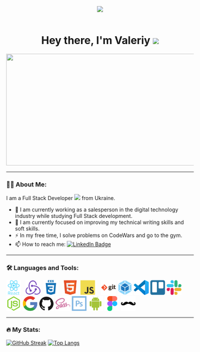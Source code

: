 <div id="header" align="center">
  <img src="https://media.giphy.com/media/HwBlFQZFcAoUcPHZdX/giphy.gif" width="100"/> </div>
<div id="views" align="center">
  <img src="https://komarev.com/ghpvc/?username=vanvalera&style=flat-square&color=blue" alt=""/>
  <h1>
  Hey there, I'm Valeriy
  <img src="https://media.giphy.com/media/hvRJCLFzcasrR4ia7z/giphy.gif" width ="30px"/>
 </h1>
</div>
<div id="About" align="center">
  <img src="https://media.giphy.com/media/gh0RRgkTXedvF0pDc0/giphy.gif" width="600" height="300"/>
</div>

---
 ### 👨‍💻 About Me:

 I am a Full Stack Developer <img src="https://media.giphy.com/media/v1.Y2lkPTc5MGI3NjExNmVkOGVjNWFkZjk5ZWY2YTg0Y2MxYTFkNDFmMTAwM2Y4NmJlOTIwYyZlcD12MV9pbnRlcm5hbF9naWZzX2dpZklkJmN0PXM/M9gbBd9nbDrOTu1Mqx/giphy.gif" width="30"> from Ukraine.

  - 🔭 I am currently working as a salesperson in the digital technology industry while studying Full Stack development.
  - 🌱 I am currently focused on improving my technical writing skills and soft skills.
  - ⚡ In my free time, I solve problems on CodeWars and go to the gym.
  - 📫 How to reach me: [![LinkedIn Badge](https://img.shields.io/badge/-vanvalera-blue?style=flat&logo=Linkedin&logoColor=white)](https://www.linkedin.com/in/valeriy-zhyla-9a763b275)

---
### 🛠️ Languages and Tools:
<div> 
  <img src="https://github.com/devicons/devicon/blob/master/icons/react/react-original-wordmark.svg" title="React" alt="React" width="40" height="40"/>   
  <img src="https://github.com/devicons/devicon/blob/master/icons/redux/redux-original.svg" title="Redux" alt="Redux " width="40" height="40"/> 
  <img src="https://github.com/devicons/devicon/blob/master/icons/css3/css3-plain-wordmark.svg" title="CSS3" alt="CSS" width="40" height="40"/>  
  <img src="https://github.com/devicons/devicon/blob/master/icons/html5/html5-original.svg" title="HTML5" alt="HTML" width="40" height="40"/> 
  <img src="https://github.com/devicons/devicon/blob/master/icons/javascript/javascript-original.svg" title="JavaScript" alt="JavaScript" width="40" height="40"/>             <img src="https://github.com/devicons/devicon/blob/master/icons/git/git-original-wordmark.svg" title="Git" **alt="Git" width="40" height="40"/>
  <img src="https://github.com/devicons/devicon/blob/master/icons/webpack/webpack-original.svg" title="Webpack" **alt="Webpack" width="40" height="40"/>
  <img src="https://github.com/devicons/devicon/blob/master/icons/vscode/vscode-original.svg" title="VSCode" **alt="VSCode" width="40" height="40"/>
  <img src="https://github.com/devicons/devicon/blob/master/icons/trello/trello-plain.svg" title="Trello" **alt="Trello" width="40" height="40"/>
  <img src="https://github.com/devicons/devicon/blob/master/icons/slack/slack-original.svg" title="Slack" **alt="Slack" width="40" height="40"/>
  <img src="https://github.com/devicons/devicon/blob/master/icons/nodejs/nodejs-original.svg" title="NodeJS" **alt="NodeJS" width="40" height="40"/>
  <img src="https://github.com/devicons/devicon/blob/master/icons/google/google-original.svg" title="Goggle" **alt="Goggle" width="40" height="40"/>
  <img src="https://github.com/devicons/devicon/blob/master/icons/github/github-original.svg" title="GitHub" **alt="GitHub" width="40" height="40"/>
  <img src="https://github.com/devicons/devicon/blob/master/icons/sass/sass-original.svg" title="Sass" **alt="Sass" width="40" height="40"/>
  <img src="https://github.com/devicons/devicon/blob/master/icons/photoshop/photoshop-line.svg" title="PhotoShop" **alt="PhotoShop" width="40" height="40"/>
  <img src="https://github.com/devicons/devicon/blob/master/icons/android/android-original.svg" title="Android" **alt="Android" width="40" height="40"/>
  <img src="https://github.com/devicons/devicon/blob/master/icons/figma/figma-original.svg" title="Figma" **alt="Figma" width="40" height="40"/>
  <img src="https://github.com/devicons/devicon/blob/master/icons/handlebars/handlebars-original.svg" title="HandleBars" **alt="HandleBars" width="40" height="40"/>
</div>

---
### 🔥 My Stats:
[![GitHub Streak](http://github-readme-streak-stats.herokuapp.com?user=vanvalera&theme=dark&background=000000)](https://git.io/streak-stats)
[![Top Langs](https://github-readme-stats.vercel.app/api/top-langs/?username=vanvalera&layout=compact&theme=vision-friendly-dark)](https://github.com/anuraghazra/github-readme-stats)
